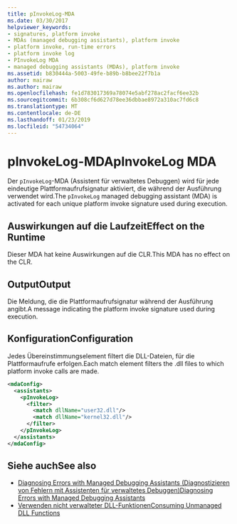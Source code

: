 ```yaml
---
title: pInvokeLog-MDA
ms.date: 03/30/2017
helpviewer_keywords:
- signatures, platform invoke
- MDAs (managed debugging assistants), platform invoke
- platform invoke, run-time errors
- platform invoke log
- PInvokeLog MDA
- managed debugging assistants (MDAs), platform invoke
ms.assetid: b830444a-5003-49fe-b89b-b8bee22f7b1a
author: mairaw
ms.author: mairaw
ms.openlocfilehash: fe1d783017369a78074e5abf278ac2facf6ee32b
ms.sourcegitcommit: 6b308cf6d627d78ee36dbbae8972a310ac7fd6c8
ms.translationtype: MT
ms.contentlocale: de-DE
ms.lasthandoff: 01/23/2019
ms.locfileid: "54734064"
---
```

# <a name="pinvokelog-mda"></a><span data-ttu-id="b81d4-102">pInvokeLog-MDA</span><span class="sxs-lookup"><span data-stu-id="b81d4-102">pInvokeLog MDA</span></span>
<span data-ttu-id="b81d4-103">Der `pInvokeLog`-MDA (Assistent für verwaltetes Debuggen) wird für jede eindeutige Plattformaufrufsignatur aktiviert, die während der Ausführung verwendet wird.</span><span class="sxs-lookup"><span data-stu-id="b81d4-103">The `pInvokeLog` managed debugging assistant (MDA) is activated for each unique platform invoke signature used during execution.</span></span>  
  
## <a name="effect-on-the-runtime"></a><span data-ttu-id="b81d4-104">Auswirkungen auf die Laufzeit</span><span class="sxs-lookup"><span data-stu-id="b81d4-104">Effect on the Runtime</span></span>  
 <span data-ttu-id="b81d4-105">Dieser MDA hat keine Auswirkungen auf die CLR.</span><span class="sxs-lookup"><span data-stu-id="b81d4-105">This MDA has no effect on the CLR.</span></span>  
  
## <a name="output"></a><span data-ttu-id="b81d4-106">Output</span><span class="sxs-lookup"><span data-stu-id="b81d4-106">Output</span></span>  
 <span data-ttu-id="b81d4-107">Die Meldung, die die Plattformaufrufsignatur während der Ausführung angibt.</span><span class="sxs-lookup"><span data-stu-id="b81d4-107">A message indicating the platform invoke signature used during execution.</span></span>  
  
## <a name="configuration"></a><span data-ttu-id="b81d4-108">Konfiguration</span><span class="sxs-lookup"><span data-stu-id="b81d4-108">Configuration</span></span>  
 <span data-ttu-id="b81d4-109">Jedes Übereinstimmungselement filtert die DLL-Dateien, für die Plattformaufrufe erfolgen.</span><span class="sxs-lookup"><span data-stu-id="b81d4-109">Each match element filters the .dll files to which platform invoke calls are made.</span></span>  
  
```xml  
<mdaConfig>  
  <assistants>  
    <pInvokeLog>  
      <filter>  
        <match dllName="user32.dll"/>  
        <match dllName="kernel32.dll"/>  
      </filter>  
    </pInvokeLog>  
  </assistants>  
</mdaConfig>  
```  
  
## <a name="see-also"></a><span data-ttu-id="b81d4-110">Siehe auch</span><span class="sxs-lookup"><span data-stu-id="b81d4-110">See also</span></span>
- [<span data-ttu-id="b81d4-111">Diagnosing Errors with Managed Debugging Assistants (Diagnostizieren von Fehlern mit Assistenten für verwaltetes Debuggen)</span><span class="sxs-lookup"><span data-stu-id="b81d4-111">Diagnosing Errors with Managed Debugging Assistants</span></span>](../../../docs/framework/debug-trace-profile/diagnosing-errors-with-managed-debugging-assistants.md)
- [<span data-ttu-id="b81d4-112">Verwenden nicht verwalteter DLL-Funktionen</span><span class="sxs-lookup"><span data-stu-id="b81d4-112">Consuming Unmanaged DLL Functions</span></span>](../../../docs/framework/interop/consuming-unmanaged-dll-functions.md)
